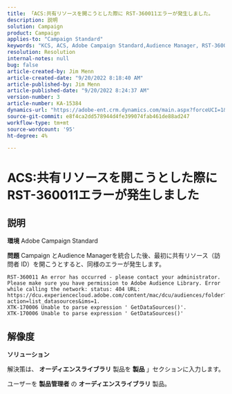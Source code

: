 ```yaml
---
title: 「ACS:共有リソースを開こうとした際に RST-360011エラーが発生しました。
description: 説明
solution: Campaign
product: Campaign
applies-to: "Campaign Standard"
keywords: "KCS, ACS, Adobe Campaign Standard,Audience Manager, RST-360011, error, open shared resource"
resolution: Resolution
internal-notes: null
bug: false
article-created-by: Jim Menn
article-created-date: "9/20/2022 8:18:40 AM"
article-published-by: Jim Menn
article-published-date: "9/20/2022 8:24:37 AM"
version-number: 3
article-number: KA-15384
dynamics-url: "https://adobe-ent.crm.dynamics.com/main.aspx?forceUCI=1&pagetype=entityrecord&etn=knowledgearticle&id=b3a386d3-bc38-ed11-9db1-0022480866ad"
source-git-commit: e8f4ca2dd578944d4fe399074fab461de88ad247
workflow-type: tm+mt
source-wordcount: '95'
ht-degree: 4%

---
```


# ACS:共有リソースを開こうとした際に RST-360011エラーが発生しました

## 説明


<b>環境</b>
Adobe Campaign Standard

<b>問題</b>
Campaign とAudience Managerを統合した後、最初に共有リソース（訪問者 ID）を開こうとすると、同様のエラーが発生します。


```
RST-360011 An error has occurred - please contact your administrator.
Please make sure you have permission to Adobe Audience Library. Error while calling the network: status: 404 URL: https://dcu.experiencecloud.adobe.com/content/mac/dcu/audiences/folder?action=list_datasources&ims=1.
XTK-170006 Unable to parse expression ' GetDataSources()'.
XTK-170006 Unable to parse expression ' GetDataSources()'
```





## 解像度


<b>ソリューション</b>

解決策は、 <b>オーディエンスライブラリ</b> 製品を <b>製品</b> 」セクションに入力します。

ユーザーを <b>製品管理者</b> の <b>オーディエンスライブラリ</b> 製品。
